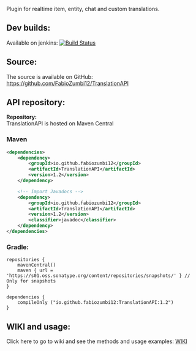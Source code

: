 Plugin for realtime item, entity, chat and custom translations.

## Dev builds: 
Available on jenkins: [![Build Status](http://host.areaz12server.net.br:8081/buildStatus/icon?job=TranslationAPI)](http://host.areaz12server.net.br:8081/job/TranslationAPI/)

## Source:
The source is available on GitHub: https://github.com/FabioZumbi12/TranslationAPI

## API repository:

**Repository:**  
TranslationAPI is hosted on Maven Central
### Maven
```xml
<dependencies>
    <dependency>
        <groupId>io.github.fabiozumbi12</groupId>
        <artifactId>TranslationAPI</artifactId>
        <version>1.2</version>
    </dependency>

    <!-- Import Javadocs -->
    <dependency>
        <groupId>io.github.fabiozumbi12</groupId>
        <artifactId>TranslationAPI</artifactId>
        <version>1.2</version>
        <classifier>javadoc</classifier>
    </dependency> 
</dependencies>  
```

### Gradle:
```
repositories {
    mavenCentral()
    maven { url = 'https://s01.oss.sonatype.org/content/repositories/snapshots/' } // Only for snapshots
}

dependencies {
    compileOnly ("io.github.fabiozumbi12:TranslationAPI:1.2")
}
```

## WIKI and usage:

Click here to go to wiki and see the methods and usage examples: [WIKI](https://github.com/FabioZumbi12/TranslationAPI/wiki)